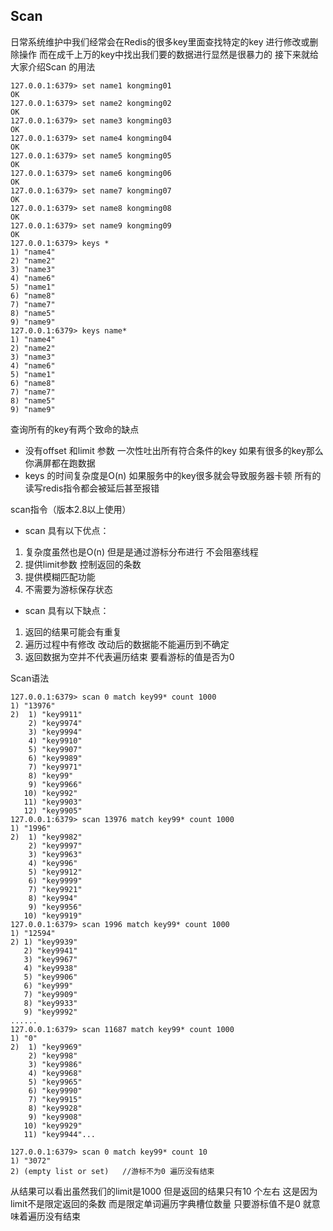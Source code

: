 ## Scan
日常系统维护中我们经常会在Redis的很多key里面查找特定的key 进行修改或删除操作
而在成千上万的key中找出我们要的数据进行显然是很暴力的
接下来就给大家介绍Scan 的用法

```
127.0.0.1:6379> set name1 kongming01
OK
127.0.0.1:6379> set name2 kongming02
OK
127.0.0.1:6379> set name3 kongming03
OK
127.0.0.1:6379> set name4 kongming04
OK
127.0.0.1:6379> set name5 kongming05
OK
127.0.0.1:6379> set name6 kongming06
OK
127.0.0.1:6379> set name7 kongming07
OK
127.0.0.1:6379> set name8 kongming08
OK
127.0.0.1:6379> set name9 kongming09
OK
127.0.0.1:6379> keys *
1) "name4"
2) "name2"
3) "name3"
4) "name6"
5) "name1"
6) "name8"
7) "name7"
8) "name5"
9) "name9"
127.0.0.1:6379> keys name*
1) "name4"
2) "name2"
3) "name3"
4) "name6"
5) "name1"
6) "name8"
7) "name7"
8) "name5"
9) "name9"

```
查询所有的key有两个致命的缺点
* 没有offset 和limit 参数 一次性吐出所有符合条件的key 如果有很多的key那么你满屏都在跑数据
* keys 的时间复杂度是O(n) 如果服务中的key很多就会导致服务器卡顿 所有的读写redis指令都会被延后甚至报错

scan指令（版本2.8以上使用）

* scan 具有以下优点：
1. 复杂度虽然也是O(n) 但是是通过游标分布进行 不会阻塞线程
2. 提供limit参数 控制返回的条数
3. 提供模糊匹配功能
4. 不需要为游标保存状态

* scan 具有以下缺点：
1. 返回的结果可能会有重复
2. 遍历过程中有修改 改动后的数据能不能遍历到不确定
3. 返回数据为空并不代表遍历结束 要看游标的值是否为0

Scan语法

```
127.0.0.1:6379> scan 0 match key99* count 1000
1) "13976"
2)  1) "key9911"
    2) "key9974"
    3) "key9994"
    4) "key9910"
    5) "key9907"
    6) "key9989"
    7) "key9971"
    8) "key99"
    9) "key9966"
   10) "key992"
   11) "key9903"
   12) "key9905"
127.0.0.1:6379> scan 13976 match key99* count 1000
1) "1996"
2)  1) "key9982"
    2) "key9997"
    3) "key9963"
    4) "key996"
    5) "key9912"
    6) "key9999"
    7) "key9921"
    8) "key994"
    9) "key9956"
   10) "key9919"
127.0.0.1:6379> scan 1996 match key99* count 1000
1) "12594"
2) 1) "key9939"
   2) "key9941"
   3) "key9967"
   4) "key9938"
   5) "key9906"
   6) "key999"
   7) "key9909"
   8) "key9933"
   9) "key9992"
......
127.0.0.1:6379> scan 11687 match key99* count 1000
1) "0"
2)  1) "key9969"
    2) "key998"
    3) "key9986"
    4) "key9968"
    5) "key9965"
    6) "key9990"
    7) "key9915"
    8) "key9928"
    9) "key9908"
   10) "key9929"
   11) "key9944"...
```
```
127.0.0.1:6379> scan 0 match key99* count 10
1) "3072"
2) (empty list or set)   //游标不为0 遍历没有结束
```
从结果可以看出虽然我们的limit是1000 但是返回的结果只有10 个左右
这是因为limit不是限定返回的条数 而是限定单词遍历字典槽位数量
只要游标值不是0 就意味着遍历没有结束
